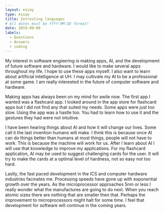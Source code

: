 ```yaml
---
layout: essay
type: essay
title: Intresting langueges 
# All dates must be YYYY-MM-DD format!
date: 2019-09-08
labels:
  - Questions
  - Answers
  - coding 
---
```


My interest in software engieering is making apps, AI, and the developmemt of future software and hardware. I would like to make several apps throughout my life. I hope to use these apps myself. I also want to learn about artificial intelligence at UH. I may cultivate my AI to be a professional at some game. I am really interested in the future of computer software and hardware. 

Making apps has always been on my mind for awile now. The first app I wanted was a flashcard app. I looked around in the app store for flashcard apps but I did not find any that suited my needs. Some apps were just too slow. Using the app was a hastle too. You had to learn how to use it and the gestures they had were not intuitive. 

I have been hearing things about AI and how it will change our lives. Some call it the last invention humans will make. I think this is because once AI can do things better than humans at most things, people will not have to work. This is because the machine will work for us. After I learn about AI I will use that knowledge to improve my applications. For my flashcard application, AI may be used to suggest challenging cards for the user. It will try to make the cards at a optimal level of hardness, not so easy not too hard. 

Lastly, the fast paced development in the ICS and computer hardware industries facinates me. Processing speeds have gone up with exponential growth over the years. As the microprocessor approaches 5nm or less I really wonder what the manufactures are going to do next. When you reach atomic sizes there are nothing that are smaller then that. Perhaps the improvement to microprocessors might halt for some time. I feel that development for software will continue in the coming years. 
